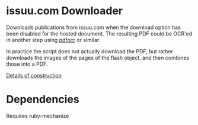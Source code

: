 issuu.com Downloader
====================

Downloads publications from issuu.com when the download option has been disabled for the hosted document. The resulting PDF could be OCR'ed in another step using [pdfocr](https://github.com/gkovacs/pdfocr/) or similar.

In practice the script does not actually download the PDF, but rather downloads the images of the pages of the flash object, and then combines those into a PDF.


[Details of construction](http://pietropassarelli.com/issuu.html)

Dependencies
============

Requires ruby-mechanize

